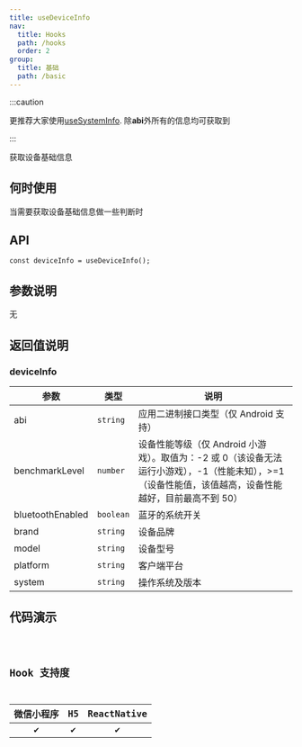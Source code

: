 ```yaml
---
title: useDeviceInfo
nav:
  title: Hooks
  path: /hooks
  order: 2
group:
  title: 基础
  path: /basic
---
```


:::caution

更推荐大家使用[useSystemInfo](/site/hooks/useSystemInfo/). 除**abi**外所有的信息均可获取到

:::

获取设备基础信息

## 何时使用

当需要获取设备基础信息做一些判断时

## API

```tsx
const deviceInfo = useDeviceInfo();
```

## 参数说明

无

## 返回值说明

### deviceInfo

| 参数             | 类型      | 说明                                                                                                                                                   |
| ---------------- | --------- | ------------------------------------------------------------------------------------------------------------------------------------------------------ |
| abi              | `string`  | 应用二进制接口类型（仅 Android 支持）                                                                                                                  |
| benchmarkLevel   | `number`  | 设备性能等级（仅 Android 小游戏）。取值为：-2 或 0（该设备无法运行小游戏），-1（性能未知），>=1（设备性能值，该值越高，设备性能越好，目前最高不到 50） |
| bluetoothEnabled | `boolean` | 蓝牙的系统开关                                                                                                                                         |
| brand            | `string`  | 设备品牌                                                                                                                                               |
| model            | `string`  | 设备型号                                                                                                                                               |
| platform         | `string`  | 客户端平台                                                                                                                                             |
| system           | `string`  | 操作系统及版本                                                                                                                                         |

## 代码演示

<code src="useDeviceInfo/index" group="basic" />

## Hook 支持度

| 微信小程序 | H5  | ReactNative |
| :--------: | :-: | :---------: |
|     ✔️     | ✔️  |     ✔️      |
